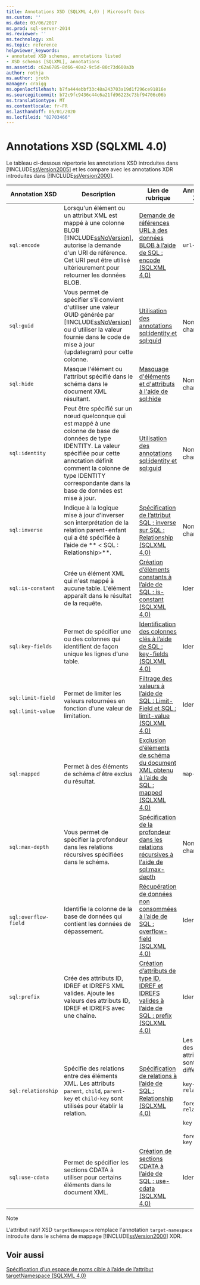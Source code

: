 ```yaml
---
title: Annotations XSD (SQLXML 4,0) | Microsoft Docs
ms.custom: ''
ms.date: 03/06/2017
ms.prod: sql-server-2014
ms.reviewer: ''
ms.technology: xml
ms.topic: reference
helpviewer_keywords:
- annotated XSD schemas, annotations listed
- XSD schemas [SQLXML], annotations
ms.assetid: c62a6785-8d66-40a2-9c5d-80c73d600a3b
author: rothja
ms.author: jroth
manager: craigg
ms.openlocfilehash: b7fa444ebbf33c48a243703a19d1f296ce91816e
ms.sourcegitcommit: b72c9fc9436c44c6a21fd96223c73bf94706c06b
ms.translationtype: MT
ms.contentlocale: fr-FR
ms.lasthandoff: 05/01/2020
ms.locfileid: "82703466"
---
```

# <a name="xsd-annotations-sqlxml-40"></a>Annotations XSD (SQLXML 4.0)
  Le tableau ci-dessous répertorie les annotations XSD introduites dans [!INCLUDE[ssVersion2005](../../includes/ssversion2005-md.md)] et les compare avec les annotations XDR introduites dans [!INCLUDE[ssVersion2000](../../includes/ssversion2000-md.md)].  
  
|Annotation XSD|Description|Lien de rubrique|Annotation XDR|  
|--------------------|-----------------|----------------|--------------------|  
|`sql:encode`|Lorsqu'un élément ou un attribut XML est mappé à une colonne BLOB [!INCLUDE[ssNoVersion](../../includes/ssnoversion-md.md)], autorise la demande d'un URI de référence. Cet URI peut être utilisé ultérieurement pour retourner les données BLOB.|[Demande de références URL à des données BLOB à l’aide de SQL : encode &#40;SQLXML 4,0&#41;](requesting-url-references-to-blob-data-using-sql-encode-sqlxml-4-0.md)|`url-encode`|  
|`sql:guid`|Vous permet de spécifier s'il convient d'utiliser une valeur GUID générée par [!INCLUDE[ssNoVersion](../../includes/ssnoversion-md.md)] ou d'utiliser la valeur fournie dans le code de mise à jour (updategram) pour cette colonne.|[Utilisation des annotations sql:identity et sql:guid](using-the-sql-identity-and-sql-guid-annotations.md)|Non pris en charge|  
|`sql:hide`|Masque l'élément ou l'attribut spécifié dans le schéma dans le document XML résultant.|[Masquage d'éléments et d'attributs à l'aide de sql:hide](hiding-elements-and-attributes-by-using-sql-hide.md)|Non pris en charge|  
|`sql:identity`|Peut être spécifié sur un nœud quelconque qui est mappé à une colonne de base de données de type IDENTITY. La valeur spécifiée pour cette annotation définit comment la colonne de type IDENTITY correspondante dans la base de données est mise à jour.|[Utilisation des annotations sql:identity et sql:guid](using-the-sql-identity-and-sql-guid-annotations.md)|Non pris en charge|  
|`sql:inverse`|Indique à la logique mise à jour d’inverser son interprétation de la relation parent-enfant qui a été spécifiée à l’aide de ** \< SQL : Relationship>**.|[Spécification de l’attribut SQL : inverse sur SQL : Relationship &#40;SQLXML 4,0&#41;](specifying-the-sql-inverse-attribute-on-sql-relationship-sqlxml-4-0.md)|Non pris en charge|  
|`sql:is-constant`|Crée un élément XML qui n'est mappé à aucune table. L'élément apparaît dans le résultat de la requête.|[Création d’éléments constants à l’aide de SQL : is-constant &#40;SQLXML 4,0&#41;](creating-constant-elements-using-sql-is-constant-sqlxml-4-0.md)|Identique|  
|`sql:key-fields`|Permet de spécifier une ou des colonnes qui identifient de façon unique les lignes d'une table.|[Identification des colonnes clés à l’aide de SQL : key-fields &#40;SQLXML 4,0&#41;](identifying-key-columns-using-sql-key-fields-sqlxml-4-0.md)|Identique|  
|`sql:limit-field`<br /><br /> `sql:limit-value`|Permet de limiter les valeurs retournées en fonction d'une valeur de limitation.|[Filtrage des valeurs à l’aide de SQL : Limit-Field et SQL : limit-value &#40;SQLXML 4,0&#41;](../sqlxml-annotated-xsd-schemas-xpath-queries/bulk-load-xml/annotation-interpretation-sql-limit-field-and-sql-limit-value.md)|Identique|  
|`sql:mapped`|Permet à des éléments de schéma d'être exclus du résultat.|[Exclusion d’éléments de schéma du document XML obtenu à l’aide de SQL : mapped &#40;SQLXML 4,0&#41;](excluding-schema-elements-from-the-xml-document-using-sql-mapped.md)|`map-field`|  
|`sql:max-depth`|Vous permet de spécifier la profondeur dans les relations récursives spécifiées dans le schéma.|[Spécification de la profondeur dans les relations récursives à l'aide de sql:max-depth](specifying-depth-in-recursive-relationships-by-using-sql-max-depth.md)|Non pris en charge|  
|`sql:overflow-field`|Identifie la colonne de la base de données qui contient les données de dépassement.|[Récupération de données non consommées à l’aide de SQL : overflow-field &#40;SQLXML 4,0&#41;](../sqlxml-annotated-xsd-schemas-xpath-queries/bulk-load-xml/annotation-interpretation-sql-overflow-field.md)|Identique|  
|`sql:prefix`|Crée des attributs ID, IDREF et IDREFS XML valides. Ajoute les valeurs des attributs ID, IDREF et IDREFS avec une chaîne.|[Création d’attributs de type ID, IDREF et IDREFS valides à l’aide de SQL : prefix &#40;SQLXML 4,0&#41;](creating-valid-id-idref-and-idrefs-type-attributes-using-sql-prefix-sqlxml-4-0.md)|Identique|  
|`sql:relationship`|Spécifie des relations entre des éléments XML. Les attributs `parent`, `child`, `parent-key` et `child-key` sont utilisés pour établir la relation.|[Spécification de relations à l’aide de SQL : Relationship &#40;SQLXML 4,0&#41;](specifying-relationships-using-sql-relationship-sqlxml-4-0.md)|Les noms des attributs sont différents :<br /><br /> `key-relation`<br /><br /> `foreign-relation`<br /><br /> `key`<br /><br /> `foreign-key`|  
|`sql:use-cdata`|Permet de spécifier les sections CDATA à utiliser pour certains éléments dans le document XML.|[Création de sections CDATA à l’aide de SQL : use-cdata &#40;SQLXML 4,0&#41;](creating-cdata-sections-using-sql-use-cdata-sqlxml-4-0.md)|Identique|  
  
> [!NOTE]  
>  L'attribut natif XSD `targetNamespace` remplace l'annotation `target-namespace` introduite dans le schéma de mappage [!INCLUDE[ssVersion2000](../../includes/ssversion2000-md.md)] XDR.  
  
## <a name="see-also"></a>Voir aussi  
 [Spécification d’un espace de noms cible à l’aide de l’attribut targetNamespace &#40;SQLXML 4,0&#41;](specifying-a-target-namespace-using-the-targetnamespace-attribute-sqlxml-4-0.md)  
  
  
